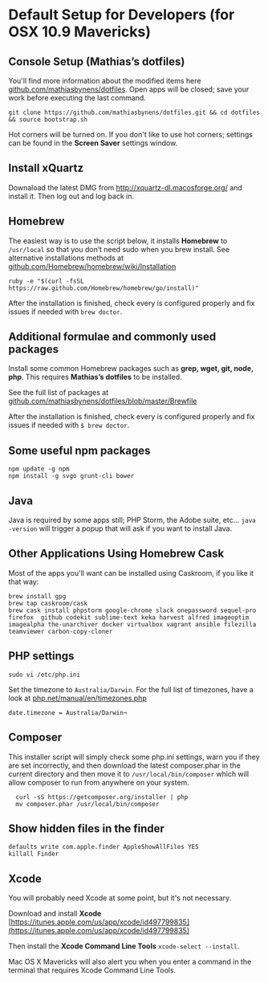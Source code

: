 # Default Setup for Developers (for OSX 10.9 Mavericks)

## Console Setup (Mathias’s dotfiles)

You'll find more information about the modified items here [github.com/mathiasbynens/dotfiles](https://github.com/mathiasbynens/dotfiles/blob/master/README.md). Open apps will be closed; save your work before executing the last command. 

```
git clone https://github.com/mathiasbynens/dotfiles.git && cd dotfiles && source bootstrap.sh
```

Hot corners will be turned on. If you don't like to use hot corners; settings can be found in the **Screen Saver** settings window. 


## Install xQuartz

Downaload the latest DMG from http://xquartz-dl.macosforge.org/ and install it. Then log out and log back in.


## Homebrew

The easiest way is to use the script below, it installs **Homebrew** to ``/usr/local`` so that you don’t need sudo when you brew install. See alternative installations methods at [github.com/Homebrew/homebrew/wiki/Installation](https://github.com/Homebrew/homebrew/wiki/Installation#alternative-installs)

```
ruby -e "$(curl -fsSL https://raw.github.com/Homebrew/homebrew/go/install)"
```

After the installation is finished, check every is configured properly and fix issues if needed with ``brew doctor``.


## Additional formulae and commonly used packages 

Install some common Homebrew packages such as **grep, wget, git, node, php**. This requires **Mathias’s dotfiles** to be installed. 

See the full list of packages  at [github.com/mathiasbynens/dotfiles/blob/master/Brewfile](https://github.com/mathiasbynens/dotfiles/blob/master/Brewfile)

After the installation is finished, check every is configured properly and fix issues if needed with ``$ brew doctor``.

## Some useful npm packages 

```
npm update -g npm
npm install -g svgo grunt-cli bower 
```

## Java

Java is required by some apps still; PHP Storm, the Adobe suite, etc... ``java -version`` will trigger a popup that will ask if you want to install Java.


## Other Applications Using Homebrew Cask

Most of the apps you'll want can be installed using Caskroom, if you like it that way:

```
brew install gpg
brew tap caskroom/cask
brew cask install phpstorm google-chrome slack onepassword sequel-pro firefox  github codekit sublime-text keka harvest alfred imageoptim imagealpha the-unarchiver docker virtualbox vagrant ansible filezilla teamviewer carbon-copy-cloner
```

## PHP settings

```
sudo vi /etc/php.ini
```

Set the timezone to ``Australia/Darwin``. For the full list of timezones, have a look at [php.net/manual/en/timezones.php](http://php.net/manual/en/timezones.php)

```
date.timezone = Australia/Darwin¬
```

## Composer 

This installer script will simply check some php.ini settings, warn you if they are set incorrectly, and then download the latest composer.phar in the current directory and then move it to ``/usr/local/bin/composer`` which will allow composer to run from anywhere on your system.

```
  curl -sS https://getcomposer.org/installer | php
  mv composer.phar /usr/local/bin/composer
```

## Show hidden files in the finder

```
defaults write com.apple.finder AppleShowAllFiles YES
killall Finder
```

## Xcode

You will probably need Xcode at some point, but it's not necessary. 

Download and install **Xcode** [https://itunes.apple.com/us/app/xcode/id497799835](https://itunes.apple.com/us/app/xcode/id497799835)

Then install the **Xcode Command Line Tools** ``xcode-select --install``.

Mac OS X Mavericks will also alert you when you enter a command in the terminal that requires Xcode Command Line Tools. 

